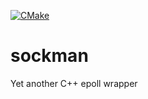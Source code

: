 [![CMake](https://github.com/falk-werner/sockman/actions/workflows/cmake.yml/badge.svg)](https://github.com/falk-werner/sockman/actions/workflows/cmake.yml)

# sockman
Yet another C++ epoll wrapper
